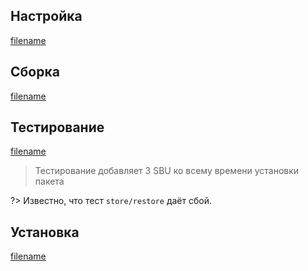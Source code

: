 <pkg :name="'tar'" instsize showsbu2></pkg>

## Настройка

[filename](../packages/core/tar/configure ':include')

## Сборка

[filename](../packages/core/tar/build ':include')

## Тестирование

[filename](../packages/core/tar/test ':include')

> Тестирование добавляет 3 SBU ко всему времени установки пакета

?> Известно, что тест `store/restore` даёт сбой.

## Установка

[filename](../packages/core/tar/install ':include')

<script>
	new Vue({ el: '#main' })
</script>
